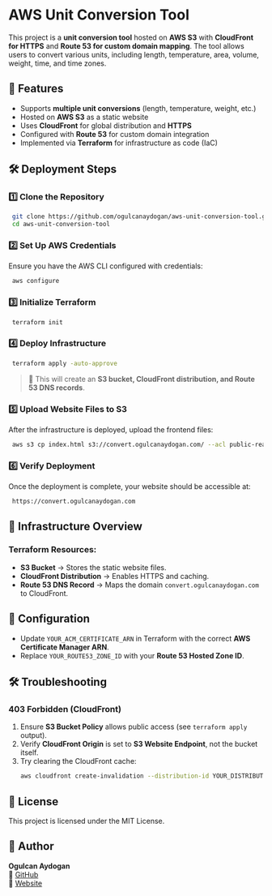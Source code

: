 # AWS Unit Conversion Tool

This project is a **unit conversion tool** hosted on **AWS S3** with **CloudFront for HTTPS** and **Route 53 for custom domain mapping**. The tool allows users to convert various units, including length, temperature, area, volume, weight, time, and time zones.

## 🚀 Features
- Supports **multiple unit conversions** (length, temperature, weight, etc.)
- Hosted on **AWS S3** as a static website
- Uses **CloudFront** for global distribution and **HTTPS**
- Configured with **Route 53** for custom domain integration
- Implemented via **Terraform** for infrastructure as code (IaC)

## 🛠 Deployment Steps

### 1️⃣ **Clone the Repository**
```sh
 git clone https://github.com/ogulcanaydogan/aws-unit-conversion-tool.git
 cd aws-unit-conversion-tool
```

### 2️⃣ **Set Up AWS Credentials**
Ensure you have the AWS CLI configured with credentials:
```sh
 aws configure
```

### 3️⃣ **Initialize Terraform**
```sh
 terraform init
```

### 4️⃣ **Deploy Infrastructure**
```sh
 terraform apply -auto-approve
```
> 🔹 This will create an **S3 bucket, CloudFront distribution, and Route 53 DNS records**.

### 5️⃣ **Upload Website Files to S3**
After the infrastructure is deployed, upload the frontend files:
```sh
 aws s3 cp index.html s3://convert.ogulcanaydogan.com/ --acl public-read
```

### 6️⃣ **Verify Deployment**
Once the deployment is complete, your website should be accessible at:
```sh
 https://convert.ogulcanaydogan.com
```

## 📜 Infrastructure Overview

### **Terraform Resources:**
- **S3 Bucket** → Stores the static website files.
- **CloudFront Distribution** → Enables HTTPS and caching.
- **Route 53 DNS Record** → Maps the domain `convert.ogulcanaydogan.com` to CloudFront.

## 📌 Configuration
- Update `YOUR_ACM_CERTIFICATE_ARN` in Terraform with the correct **AWS Certificate Manager ARN**.
- Replace `YOUR_ROUTE53_ZONE_ID` with your **Route 53 Hosted Zone ID**.

## 🛠 Troubleshooting
### **403 Forbidden (CloudFront)**
1. Ensure **S3 Bucket Policy** allows public access (see `terraform apply` output).
2. Verify **CloudFront Origin** is set to **S3 Website Endpoint**, not the bucket itself.
3. Try clearing the CloudFront cache:
   ```sh
   aws cloudfront create-invalidation --distribution-id YOUR_DISTRIBUTION_ID --paths "/*"
   ```

## 📜 License
This project is licensed under the MIT License.

## 👤 Author
**Ogulcan Aydogan**  
🔗 [GitHub](https://github.com/ogulcanaydogan)  
🔗 [Website](convert.ogulcanaydogan.com)
